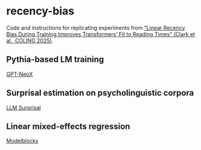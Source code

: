# recency-bias
Code and instructions for replicating experiments from ["Linear Recency Bias During Training Improves Transformers’ Fit to Reading Times" (Clark et al., COLING 2025)](https://arxiv.org/abs/2409.11250).

## Pythia-based LM training

[GPT-NeoX](https://github.com/EleutherAI/gpt-neox)

## Surprisal estimation on psycholinguistic corpora

[LLM Surprisal](https://github.com/byungdoh/llm_surprisal)

## Linear mixed-effects regression

[Modelblocks](https://github.com/modelblocks/modelblocks-release)
